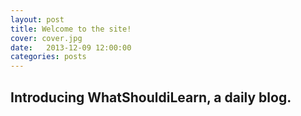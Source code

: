 ```yaml
---
layout: post
title: Welcome to the site!
cover: cover.jpg
date:   2013-12-09 12:00:00
categories: posts
---
```


## Introducing WhatShouldiLearn, a daily blog.

